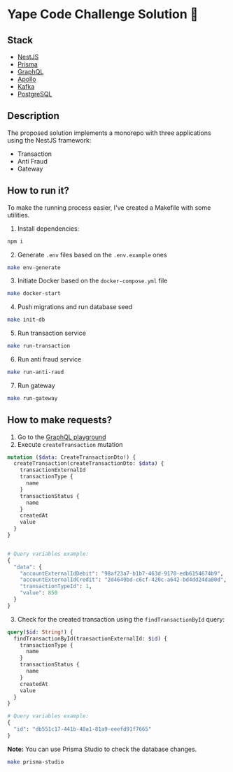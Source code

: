 # Yape Code Challenge Solution :rocket:

## Stack
- [NestJS](https://nestjs.com/)
- [Prisma](https://www.prisma.io/)
- [GraphQL](https://graphql.org/)
- [Apollo](https://www.apollographql.com/)
- [Kafka](https://kafka.apache.org/)
- [PostgreSQL](https://www.postgresql.org/)

## Description
The proposed solution implements a monorepo with three applications using the NestJS framework:
- Transaction
- Anti Fraud
- Gateway

## How to run it?
To make the running process easier, I've created a Makefile with some utilities.

1. Install dependencies:
  ```bash
  npm i
  ```

2. Generate `.env` files based on the `.env.example` ones
  ```bash
  make env-generate
  ```
3. Initiate Docker based on the `docker-compose.yml` file
  ```bash
  make docker-start
  ```
4. Push migrations and run database seed
  ```bash
  make init-db
  ```
5. Run transaction service
  ```bash
  make run-transaction
  ```
6. Run anti fraud service
  ```bash
  make run-anti-raud
  ```
7. Run gateway
  ```bash
  make run-gateway
  ```

## How to make requests?
1. Go to the [GraphQL playground](http://localhost:8000/graphql)
2. Execute `createTransaction` mutation
  ```graphql
  mutation ($data: CreateTransactionDto!) {
    createTransaction(createTransactionDto: $data) {
      transactionExternalId
      transactionType {
        name
      }
      transactionStatus {
        name
      }
      createdAt
      value
    }
  }

  
  # Query variables example:
  {
    "data": {
      "accountExternalIdDebit": "98af23a7-b1b7-463d-9170-edb6154674b9",
      "accountExternalIdCredit": "2d4649bd-c6cf-420c-a642-bd4dd24da00d",
      "transactionTypeId": 1,
      "value": 850
    }
  }
  ```
3. Check for the created transaction using the `findTransactionById` query:
  ```graphql
  query($id: String!) {
    findTransactionById(transactionExternalId: $id) {
      transactionType {
        name
      }
      transactionStatus {
        name
      }
      createdAt
      value
    }
  }

  # Query variables example:
  {
    "id": "db551c17-441b-48a1-81a9-eeefd91f7665"
  }
  ```

**Note:**
You can use Prisma Studio to check the database changes.
```bash
make prisma-studio
```